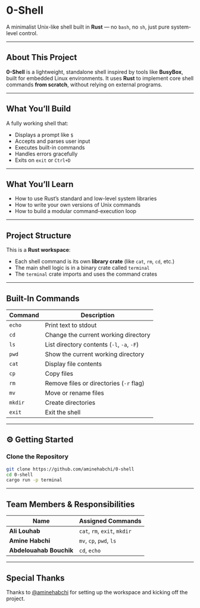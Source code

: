 # 0-Shell

A minimalist Unix-like shell built in **Rust** — no `bash`, no `sh`, just pure system-level control.

---

## About This Project

**0-Shell** is a lightweight, standalone shell inspired by tools like **BusyBox**, built for embedded Linux environments. It uses **Rust** to implement core shell commands **from scratch**, without relying on external programs.

---

## What You’ll Build

A fully working shell that:

- Displays a prompt like `$`
- Accepts and parses user input
- Executes built-in commands
- Handles errors gracefully
- Exits on `exit` or `Ctrl+D`

---

## What You’ll Learn

- How to use Rust’s standard and low-level system libraries
- How to write your own versions of Unix commands
- How to build a modular command-execution loop

---

## Project Structure

This is a **Rust workspace**:

- Each shell command is its own **library crate** (like `cat`, `rm`, `cd`, etc.)
- The main shell logic is in a binary crate called `terminal`
- The `terminal` crate imports and uses the command crates

---

## Built-In Commands

| Command | Description                              |
|---------|------------------------------------------|
| `echo`  | Print text to stdout                     |
| `cd`    | Change the current working directory     |
| `ls`    | List directory contents (`-l`, `-a`, `-F`) |
| `pwd`   | Show the current working directory       |
| `cat`   | Display file contents                    |
| `cp`    | Copy files                               |
| `rm`    | Remove files or directories (`-r` flag)  |
| `mv`    | Move or rename files                     |
| `mkdir` | Create directories                       |
| `exit`  | Exit the shell                           |

---

## ⚙️ Getting Started

### Clone the Repository

```bash
git clone https://github.com/aminehabchi/0-shell
cd 0-shell
cargo run -p terminal
```

---
## Team Members & Responsibilities

| Name                  | Assigned Commands           |
|-----------------------|-----------------------------|
| **Ali Louhab**        | `cat`, `rm`, `exit`, `mkdir` |
| **Amine Habchi**      | `mv`, `cp`, `pwd`, `ls`     |
| **Abdelouahab Bouchik** | `cd`, `echo`              |
---

## Special Thanks

Thanks to [@aminehabchi](https://github.com/aminehabchi) for setting up the workspace and kicking off the project.
